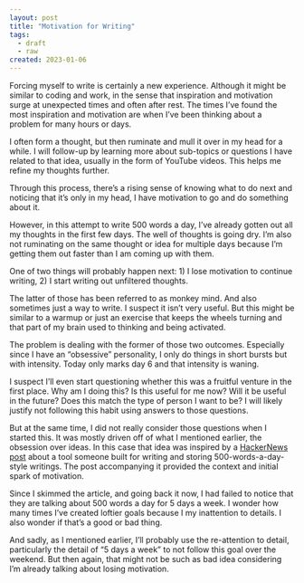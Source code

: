 ```yaml
---
layout: post
title: "Motivation for Writing"
tags:
  - draft
  - raw
created: 2023-01-06
---
```

Forcing myself to write is certainly a new experience. Although it might be similar to coding and work, in the sense that inspiration and motivation surge at unexpected times and often after rest. The times I’ve found the most inspiration and motivation are when I’ve been thinking about a problem for many hours or days.

I often form a thought, but then ruminate and mull it over in my head for a while. I will follow-up by learning more about sub-topics or questions I have related to that idea, usually in the form of YouTube videos. This helps me refine my thoughts further.

Through this process, there’s a rising sense of knowing what to do next and noticing that it’s only in my head, I have motivation to go and do something about it.

However, in this attempt to write 500 words a day, I’ve already gotten out all my thoughts in the first few days. The well of thoughts is going dry. I’m also not ruminating on the same thought or idea for multiple days because I’m getting them out faster than I am coming up with them.

One of two things will probably happen next: 1) I lose motivation to continue writing, 2) I start writing out unfiltered thoughts.

The latter of those has been referred to as monkey mind. And also sometimes just a way to write. I suspect it isn’t very useful. But this might be similar to a warmup or just an exercise that keeps the wheels turning and that part of my brain used to thinking and being activated.

The problem is dealing with the former of those two outcomes. Especially since I have an “obsessive” personality, I only do things in short bursts but with intensity. Today only marks day 6 and that intensity is waning.

I suspect I’ll even start questioning whether this was a fruitful venture in the first place. Why am I doing this? Is this useful for me now? Will it be useful in the future? Does this match the type of person I want to be? I will likely justify not following this habit using answers to those questions.

But at the same time, I did not really consider those questions when I started this. It was mostly driven off of what I mentioned earlier, the obsession over ideas. In this case that idea was inspired by a [HackerNews post](https://www.fivehundredwordsaday.com/beta) about a tool someone built for writing and storing 500-words-a-day-style writings. The post accompanying it provided the context and initial spark of motivation.

Since I skimmed the article, and going back it now, I had failed to notice that they are talking about 500 words a day for 5 days a week. I wonder how many times I’ve created loftier goals because I my inattention to details. I also wonder if that’s a good or bad thing.

And sadly, as I mentioned earlier, I’ll probably use the re-attention to detail, particularly the detail of “5 days a week” to not follow this goal over the weekend. But then again, that might not be such as bad idea considering I’m already talking about losing motivation.
